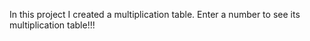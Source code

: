 In this project I created a multiplication table. Enter a number to see its multiplication table!!!
